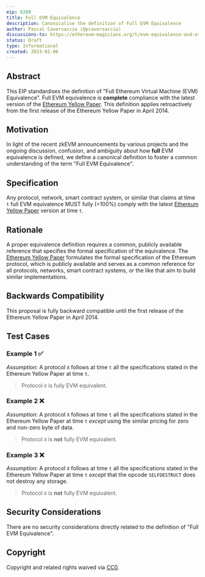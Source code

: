 ```yaml
---
eip: 6269
title: Full EVM Equivalence
description: Canonicalise the definition of Full EVM Equivalence
author: Pascal Caversaccio (@pcaversaccio)
discussions-to: https://ethereum-magicians.org/t/evm-equivalence-and-ethereum-stack-compatibility-definition-future-informational-eip/10044
status: Draft
type: Informational
created: 2023-01-06
---
```


## Abstract

This EIP standardises the definition of "Full Ethereum Virtual Machine (EVM) Equivalence". Full EVM equivalence is **complete** compliance with the latest version of the [Ethereum Yellow Paper](https://github.com/ethereum/yellowpaper/blob/1016c0603062b76388e3c3c19786cd5f9ca9ac61/paper.pdf). This definition applies retroactively from the first release of the Ethereum Yellow Paper in April 2014.

## Motivation

In light of the recent zkEVM announcements by various projects and the ongoing discussion, confusion, and ambiguity about how **full** EVM equivalence is defined, we define a canonical definition to foster a common understanding of the term "Full EVM Equivalence".

## Specification

Any protocol, network, smart contract system, or similar that claims at time `t` full EVM equivalence MUST fully (=100%) comply with the latest [Ethereum Yellow Paper](https://github.com/ethereum/yellowpaper/blob/1016c0603062b76388e3c3c19786cd5f9ca9ac61/paper.pdf) version at time `t`.

## Rationale

A proper equivalence definition requires a common, publicly available reference that specifies the formal specification of the equivalence. The [Ethereum Yellow Paper](https://github.com/ethereum/yellowpaper/blob/1016c0603062b76388e3c3c19786cd5f9ca9ac61/paper.pdf) formulates the formal specification of the Ethereum protocol, which is publicly available and serves as a common reference for all protocols, networks, smart contract systems, or the like that aim to build similar implementations.

## Backwards Compatibility

This proposal is fully backward compatible until the first release of the Ethereum Yellow Paper in April 2014.

## Test Cases

### Example 1 ✅

_Assumption:_ A protocol `X` follows at time `t` all the specifications stated in the Ethereum Yellow Paper at time `t`.

> Protocol `X` is fully EVM equivalent.

### Example 2 ❌

_Assumption:_ A protocol `X` follows at time `t` all the specifications stated in the Ethereum Yellow Paper at time `t` _except_ using the similar pricing for zero and non-zero byte of data.

> Protocol `X` is **not** fully EVM equivalent.

### Example 3 ❌

_Assumption:_ A protocol `X` follows at time `t` all the specifications stated in the Ethereum Yellow Paper at time `t` _except_ that the opcode `SELFDESTRUCT` does not destroy any storage.

> Protocol `X` is **not** fully EVM equivalent.

## Security Considerations

There are no security considerations directly related to the definition of "Full EVM Equivalence".

## Copyright

Copyright and related rights waived via [CC0](../LICENSE.md).
